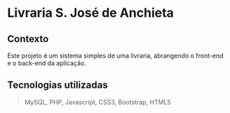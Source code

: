 # Livraria S. José de Anchieta

## Contexto

Este projeto é um sistema simples de uma livraria, abrangendo o front-end e o back-end da aplicação.

## Tecnologias utilizadas

> MySQL, PHP, Javascript, CSS3, Bootstrap, HTML5
